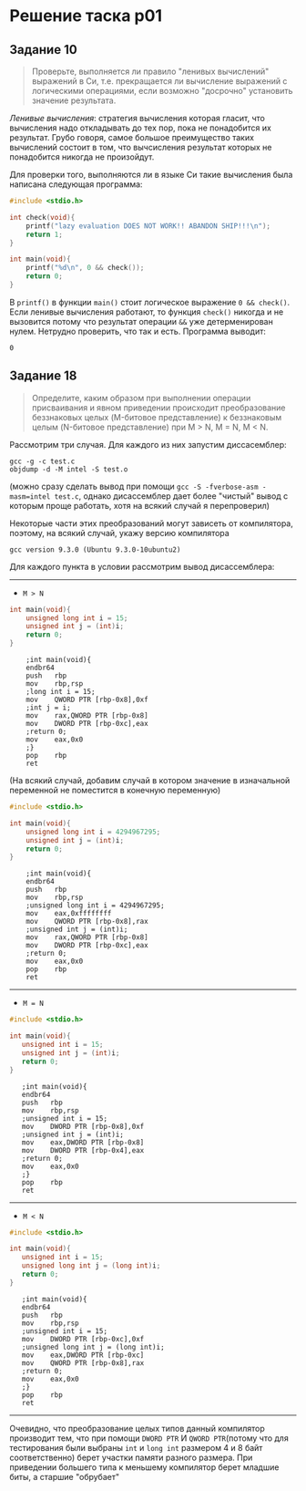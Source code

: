 # Решение таска p01

## Задание 10

> Проверьте, выполняется ли правило "ленивых вычислений" выражений в Си, т.е. прекращается ли вычисление выражений с логическими операциями, если возможно "досрочно" установить значение результата. 

*Ленивые вычисления*: стратегия вычисления которая гласит, что вычисления надо откладывать до тех пор, пока не понадобится их результат. Грубо говоря, самое большое преимущество таких вычислений состоит в том, что вычсисления результат которых не понадобится никогда не произойдут.

Для проверки того, выполняются ли в языке Си такие вычисления была написана следующая программа:

```c
#include <stdio.h>

int check(void){
    printf("lazy evaluation DOES NOT WORK!! ABANDON SHIP!!!\n");
    return 1;
}

int main(void){
    printf("%d\n", 0 && check());
    return 0;
}
```

В `printf()` в функции `main()` стоит логическое выражение `0 && check()`. Если ленивые вычисления работают, то функция `check()` никогда и не вызовится потому что результат операции `&&` уже детерменирован нулем. Нетрудно проверить, что так и есть. Программа выводит:
```
0
```
<!---
 TODO: Можно вставить сюда пример с отключенными ленивыми вычислениями
-->

## Задание 18

> Определите, каким образом при выполнении операции присваивания и явном приведении происходит преобразование беззнаковых целых (M-битовое представление) к беззнаковым целым (N-битовое представление) при M > N, M = N, M < N. 

Рассмотрим три случая. Для каждого из них запустим диссасемблер:
```
gcc -g -c test.c
objdump -d -M intel -S test.o
```
(можно сразу сделать вывод при помощи `gcc -S -fverbose-asm -masm=intel test.c`, однако дисассемблер дает более "чистый" вывод с которым проще работать, хотя на всякий случай я перепроверил)

Некоторые части этих преобразований могут зависеть от компилятора, поэтому, на всякий случай, укажу версию компилятора
```
gcc version 9.3.0 (Ubuntu 9.3.0-10ubuntu2)
```
Для каждого пункта в условии рассмотрим вывод дисассемблера:

---
- `M > N`

```c
int main(void){
	unsigned long int i = 15;
	unsigned int j = (int)i;
	return 0;
}
```

```x86asm
    ;int main(void){
    endbr64 
    push   rbp
    mov    rbp,rsp
    ;long int i = 15;
    mov    QWORD PTR [rbp-0x8],0xf
    ;int j = i;
    mov    rax,QWORD PTR [rbp-0x8]
    mov    DWORD PTR [rbp-0xc],eax
    ;return 0;
    mov    eax,0x0
    ;}
    pop    rbp
    ret  
```
(На всякий случай, добавим случай в котором значение в изначальной переменной не поместится в конечную переменную)
```c
#include <stdio.h>

int main(void){
	unsigned long int i = 4294967295;
	unsigned int j = (int)i;
	return 0;
}
```
```x86asm
    ;int main(void){
    endbr64 
    push   rbp
    mov    rbp,rsp
    ;unsigned long int i = 4294967295;
    mov    eax,0xffffffff
    mov    QWORD PTR [rbp-0x8],rax
    ;unsigned int j = (int)i;
    mov    rax,QWORD PTR [rbp-0x8]
    mov    DWORD PTR [rbp-0xc],eax
    ;return 0;
    mov    eax,0x0
    pop    rbp
    ret 
```
---

 - `M = N`

 ```c
#include <stdio.h>

int main(void){
	unsigned int i = 15;
	unsigned int j = (int)i;
	return 0;
}
 ```

 ```x86asm
    ;int main(void){
    endbr64 
    push   rbp
    mov    rbp,rsp
    ;unsigned int i = 15;
    mov    DWORD PTR [rbp-0x8],0xf
    ;unsigned int j = (int)i;
    mov    eax,DWORD PTR [rbp-0x8]
    mov    DWORD PTR [rbp-0x4],eax
    ;return 0;
    mov    eax,0x0
    ;}
    pop    rbp
    ret 
 ```

 ---
 - `M < N`

 ```c
#include <stdio.h>

int main(void){
	unsigned int i = 15;
	unsigned long int j = (long int)i;
	return 0;
}
 ```

 ```x86asm  
    ;int main(void){
    endbr64 
    push   rbp
    mov    rbp,rsp
    ;unsigned int i = 15;
    mov    DWORD PTR [rbp-0xc],0xf
    ;unsigned long int j = (long int)i;
    mov    eax,DWORD PTR [rbp-0xc]
    mov    QWORD PTR [rbp-0x8],rax
    ;return 0;
    mov    eax,0x0  
    ;}
    pop    rbp
    ret 
```
---
Очевидно, что преобразование целых типов данный компилятор производит тем, что при помощи `DWORD PTR` И `QWORD PTR`(потому что для тестирования были выбраны `int` и `long int` размером 4 и 8 байт соответственно) берет участки памяти разного размера. При приведении большего типа к меньшему компилятор берет младшие биты, а старшие "обрубает"